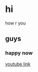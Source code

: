 # hi


how r you

## guys

### happy now

[youtube link](https://www.youtube.com/watch?v=_TpCPduC8CM&list=PLhhO7g8ucBH7-eYVfaEj6YzZhkxrhM17U&index=4)
